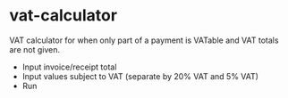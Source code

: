 # vat-calculator
VAT calculator for when only part of a payment is VATable and VAT totals are not given.

 - Input invoice/receipt total
 - Input values subject to VAT (separate by 20% VAT and 5% VAT)
 - Run
